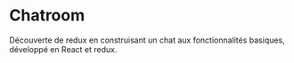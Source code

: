 # Chatroom

Découverte de redux en construisant un chat aux fonctionnalités basiques, développé en React et redux.
